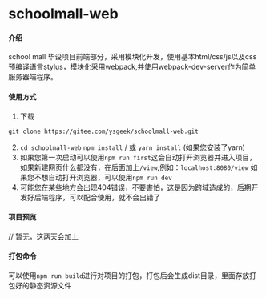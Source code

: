 # schoolmall-web

#### 介绍
school mall
毕设项目前端部分，采用模块化开发，使用基本html/css/js以及css预编译语言stylus，模块化采用webpack,并使用webpack-dev-server作为简单服务器端程序。

#### 使用方式
1. 下载
```
git clone https://gitee.com/ysgeek/schoolmall-web.git
```
2. `cd schoolmall-web`
   `npm install` / 或 `yarn install` (如果您安装了yarn)
3. 如果您第一次启动可以使用`npm run first`这会自动打开浏览器并进入项目，如果新建网页什么都没有，在后面加上`/view`,例如：`localhost:8080/view`
   如果您不想自动打开浏览器，可以使用`npm run dev`
4. 可能您在某些地方会出现404错误，不要害怕，这是因为跨域造成的，后期开发好后端程序，可以配合使用，就不会出错了

#### 项目预览
// 暂无，这两天会加上

#### 打包命令
可以使用`npm run build`进行对项目的打包，打包后会生成dist目录，里面存放打包好的静态资源文件
